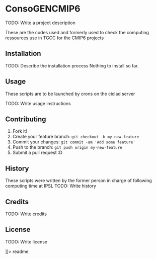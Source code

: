 # ConsoGENCMIP6

<snippet>
  <content><![CDATA[
# ${1:ConsoGENCMIP6}

TODO: Write a project description 

These are the codes used and formerly used to check the computing ressources use in TGCC for the CMIP6 projects
## Installation

TODO: Describe the installation process
Nothing to install so far.
## Usage

These scripts are to be launched by crons on the ciclad server 

TODO: Write usage instructions
## Contributing

1. Fork it!
2. Create your feature branch: `git checkout -b my-new-feature`
3. Commit your changes: `git commit -am 'Add some feature'`
4. Push to the branch: `git push origin my-new-feature`
5. Submit a pull request :D

## History

These scripts were written by the former person in charge of following computing time at IPSL
TODO: Write history

## Credits

TODO: Write credits

## License

TODO: Write license 

]]></content>
  <tabTrigger>readme</tabTrigger>
</snippet>
